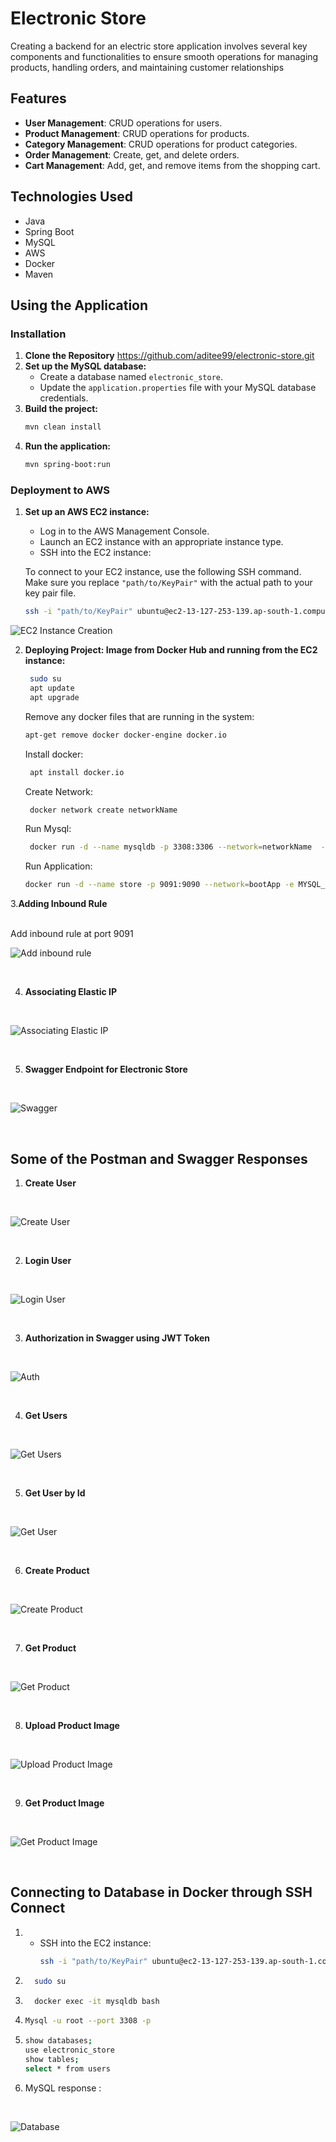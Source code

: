 # Electronic Store
Creating a backend for an electric store application involves several key components and functionalities to ensure smooth operations for managing products, handling orders, and maintaining customer relationships

## Features

- **User Management**: CRUD operations for users.
- **Product Management**: CRUD operations for products.
- **Category Management**: CRUD operations for product categories.
- **Order Management**: Create, get, and delete orders.
- **Cart Management**: Add, get, and remove items from the shopping cart.

## Technologies Used
* Java
* Spring Boot
* MySQL
* AWS
* Docker
* Maven

## Using the Application
### Installation

1. **Clone the Repository**
  https://github.com/aditee99/electronic-store.git
2. **Set up the MySQL database:**
    - Create a database named `electronic_store`.
    - Update the `application.properties` file with your MySQL database credentials.
3.  **Build the project:**
    ```bash
    mvn clean install
    ```
4. **Run the application:**
    ```bash
    mvn spring-boot:run
    ```
### Deployment to AWS

1. **Set up an AWS EC2 instance:**
    - Log in to the AWS Management Console.
    - Launch an EC2 instance with an appropriate instance type.
    - SSH into the EC2 instance:
     
    To connect to your EC2 instance, use the following SSH command. Make sure you replace `"path/to/KeyPair"` with the actual path to your key pair file.

    ```sh
    ssh -i "path/to/KeyPair" ubuntu@ec2-13-127-253-139.ap-south-1.compute.amazonaws.com

![EC2 Instance Creation](Screenshots/EC2_Instance_Creation.png)

2. **Deploying Project: Image from Docker Hub and running from the EC2 instance:**
    ```bash
     sudo su
     apt update
     apt upgrade
    ```
    Remove any docker files that are running in the system:  
    ```bash
    apt-get remove docker docker-engine docker.io
     ```
    Install docker:
   ```bash
    apt install docker.io
    ```
    Create Network:
   ```bash
    docker network create networkName
   ```
    Run Mysql:
   ```bash
    docker run -d --name mysqldb -p 3308:3306 --network=networkName  -e MYSQL_ROOT_PASSWORD=root -e MYSQL_DATABASE=electronic_store -v /projects/data:/var/lib/mysql mysql
   ```
    Run Application:
   ```bash
   docker run -d --name store -p 9091:9090 --network=bootApp -e MYSQL_HOST=mysqldb -e MYSQL_PORT=3306 -v /projects/images:/images aditeeadhikari98408/electronic1.0!
   ```
3.**Adding Inbound Rule**

   <br>
   Add inbound rule at port 9091
   
   <br>
   
![Add inbound rule](Screenshots/Inbound_Rule.png)

   <br>

4. **Associating Elastic IP**
   
<br>
   
![Associating Elastic IP](Screenshots/Associating_ElasticIP.png)


<br>

5. **Swagger Endpoint for Electronic Store**
   
<br>

![Swagger](Screenshots/Swagger_in_EC2.png)

<br>

## Some of the Postman and Swagger Responses

1. **Create User**
<br>

![Create User](Screenshots/Create_User.png)

<br>

2. **Login User**

<br>

![Login User](Screenshots/login.png)

<br>

3. **Authorization in Swagger using JWT Token**

<br>

![Auth](Screenshots/Authourization_Swagger.png)

<br>

4. **Get Users**

<br>

![Get Users](Screenshots/Get_Users_Postman.png)

<br>

5. **Get User by Id**
   
<br>

![Get User](Screenshots/Get_User.png)

<br>

6. **Create Product**

<br>

![Create Product](Screenshots/Create_Product.png)

<br>

7. **Get Product**

<br>

![Get Product](Screenshots/Get_Products.png)

<br>

8. **Upload Product Image**

<br>

![Upload Product Image](Screenshots/Upload_Product_Image.png)

<br>

9. **Get Product Image**

<br>

![Get Product Image](Screenshots/Serve_Product_Image.png)

<br>


## Connecting to Database in Docker through SSH Connect

1. - SSH into the EC2 instance:
      ```bash
      ssh -i "path/to/KeyPair" ubuntu@ec2-13-127-253-139.ap-south-1.compute.amazonaws.com
     ```
2. ```bash
     sudo su
    ```
3. ```bash
     docker exec -it mysqldb bash
    ```
4. ```bash
   Mysql -u root --port 3308 -p
   ```
5. ```bash
   show databases;
   use electronic_store
   show tables;
   select * from users
    ```
 6. MySQL response :

    <br>
    
![Database](Screenshots/Update_in_database.png)





   
  


